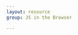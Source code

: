 ```yaml
---
layout: resource
group: JS in the Browser

---
```

<!-- General resources go here -->

<!-- #### Core -->

<!-- #### Intermediate -->

<!-- #### Advanced -->

<!-- #### Jedi -->
